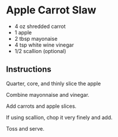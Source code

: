 # Apple Carrot Slaw

- 4 oz shredded carrot
- 1 apple
- 2 tbsp mayonaise
- 4 tsp white wine vinegar
- 1/2 scallion (optional)

## Instructions

Quarter, core, and thinly slice the apple

Combine mayonnaise and vinegar.

Add carrots and apple slices.

If using scallion, chop it very finely and add.

Toss and serve.
